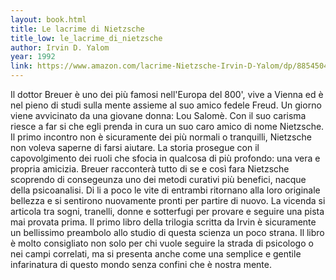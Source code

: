 ```yaml
---
layout: book.html
title: Le lacrime di Nietzsche
title_low: le_lacrime_di_nietzsche
author: Irvin D. Yalom
year: 1992
link: https://www.amazon.com/lacrime-Nietzsche-Irvin-D-Yalom/dp/8854504343
---
```


Il dottor Breuer è uno dei più famosi nell'Europa del 800', vive a Vienna ed è nel pieno di studi sulla mente assieme al suo amico fedele Freud. Un giorno viene avvicinato da una 
giovane donna: Lou Salomè. Con il suo carisma riesce a far si che egli prenda in cura un suo caro amico di nome Nietzsche. Il primo incontro non è sicuramente dei più
normali o tranquilli, Nietzsche non voleva saperne di farsi aiutare. La storia prosegue con il capovolgimento dei ruoli che sfocia in qualcosa di più profondo: una vera e propria amicizia.
Breuer racconterà tutto di se e così fara Nietzsche scoprendo di consegeunza uno dei metodi curativi più benefici, nacque della psicoanalisi. Di li a poco le vite di entrambi ritornano 
alla loro originale bellezza e si sentirono nuovamente pronti per partire di nuovo. 
La vicenda si articola tra sogni, tranelli, donne e sotterfugi per provare e seguire una pista mai provata prima.
Il primo libro della trilogia scritta da Irvin è sicuramente un bellissimo preambolo allo studio di questa scienza un poco strana. Il libro è molto consigliato non solo per chi vuole seguire la strada
di psicologo o nei campi correlati, ma si presenta anche come una semplice e gentile infarinatura di questo mondo senza confini che è nostra mente.